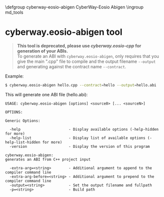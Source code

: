  \defgroup cyberway-eosio-abigen CyberWay-Eosio Abigen
 \ingroup md_tools

# cyberway.eosio-abigen tool

> **This tool is deprecated, please use *cyberway.eosio-cpp* for generation of your ABIs.**  
To generate an ABI with `cyberway.eosio-abigen`, only requires that you give the main ".cpp" file to compile and the output filename `--output` and generating against the contract name `--contract`.

Example:

```bash
$ cyberway.eosio-abigen hello.cpp --contract=hello --output=hello.abi
```

This will generate one ABI file (hello.abi):

```
USAGE: cyberway.eosio-abigen [options] <source0> [... <sourceN>]

OPTIONS:

Generic Options:

  -help                      - Display available options (-help-hidden for more)
  -help-list                 - Display list of available options (-help-list-hidden for more)
  -version                   - Display the version of this program

cyberway.eosio-abigen:
generates an ABI from C++ project input

  -extra-arg=<string>        - Additional argument to append to the compiler command line
  -extra-arg-before=<string> - Additional argument to prepend to the compiler command line
  -output=<string>           - Set the output filename and fullpath
  -p=<string>                - Build path
```

